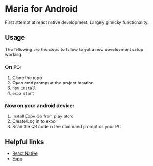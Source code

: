 # Maria for Android

First attempt at react native development.
Largely gimicky functionality.

## Usage

The following are the steps to follow to get a new development setup working.

### On PC:

1. Clone the repo
2. Open cmd prompt at the project location
3. `npm install`
4. `expo start`

### Now on your android device:

1. Install Expo Go from play store
2. Create/Log in to expo
3. Scan the QR code in the command prompt on your PC

## Helpful links

- [React Native](https://reactnative.dev/)
- [Expo](https://expo.io)
